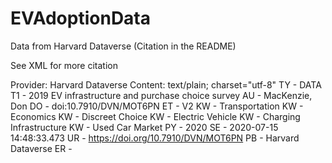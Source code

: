 # EVAdoptionData
 Data from Harvard Dataverse (Citation in the README)

See XML for more citation

Provider: Harvard Dataverse
Content: text/plain; charset="utf-8"
TY  - DATA
T1  - 2019 EV infrastructure and purchase choice survey
AU  - MacKenzie, Don
DO  - doi:10.7910/DVN/MOT6PN
ET  - V2
KW  - Transportation
KW  - Economics
KW  - Discreet Choice
KW  - Electric Vehicle
KW  - Charging Infrastructure
KW  - Used Car Market
PY  - 2020
SE  - 2020-07-15 14:48:33.473
UR  - https://doi.org/10.7910/DVN/MOT6PN
PB  - Harvard Dataverse
ER  - 
